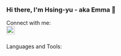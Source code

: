 ### Hi there, I'm Hsing-yu - aka Emma 👋

Connect with me: 
<br />
<a href='https://www.linkedin.com/in/hsing-yu-chang/'>
  <img align='left' alt='hsingyuc | LinkedIn' width="22" src="https://cdn.jsdelivr.net/npm/simple-icons@v5/icons/linkedin.svg" />
</a>

<br />

Languages and Tools:

